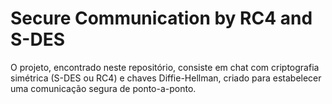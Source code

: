# Secure Communication by RC4 and S-DES

O projeto, encontrado neste repositório, consiste em chat com criptografia simétrica (S-DES ou RC4) e chaves Diffie-Hellman, criado para estabelecer uma comunicação segura de ponto-a-ponto.
